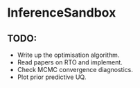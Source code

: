 # InferenceSandbox

## TODO:

 - Write up the optimisation algorithm.
 - Read papers on RTO and implement.
 - Check MCMC convergence diagnostics.
 - Plot prior predictive UQ.